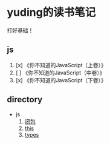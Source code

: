# yuding的读书笔记

打好基础！

## js
1. [x] 《你不知道的JavaScript（上卷）》
2. [ ] 《你不知道的JavaScript（中卷）》
3. [x] 《你不知道的JavaScript（下卷）》

## directory

- js
  1. [闭包](./js/闭包.md)
  2. [this](./js/this.md)
  3. [types](./js/types.md)
